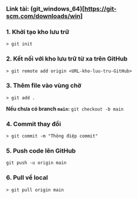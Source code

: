 ### Link tải: (git_windows_64)[https://git-scm.com/downloads/win]

### 1. Khởi tạo kho lưu trữ
    > git init

### 2. Kết nối với kho lưu trữ từ xa trên GitHub
    > git remote add origin <URL-kho-luu-tru-GitHub>

### 3. Thêm file vào vùng chờ
    > git add .

**Nếu chưa có branch `main`:** `git checkout -b main`
    
### 4. Commit thay đổi
    > git commit -m "Thông điệp commit"

### 5. Push code lên GitHub

    git push -u origin main

### 6. Pull về local
    > git pull origin main
